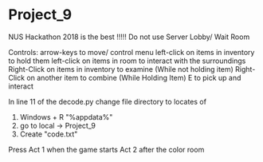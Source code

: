 # Project_9
NUS Hackathon 2018 is the best !!!!!
Do not use Server Lobby/ Wait Room 

Controls:
arrow-keys to move/ control menu 
left-click on items in inventory to hold them
left-click on items in room to interact with the surroundings
Right-Click on items in inventory to examine (While not holding item)
Right-Click on another item to combine (While Holding Item)
E to pick up and interact 

In line 11 of the decode.py change file directory to locates of 
1) Windows + R "%appdata%"
2) go to local -> Project_9  
3) Create "code.txt" 

Press Act 1 when the game starts
Act 2 after the color room 
